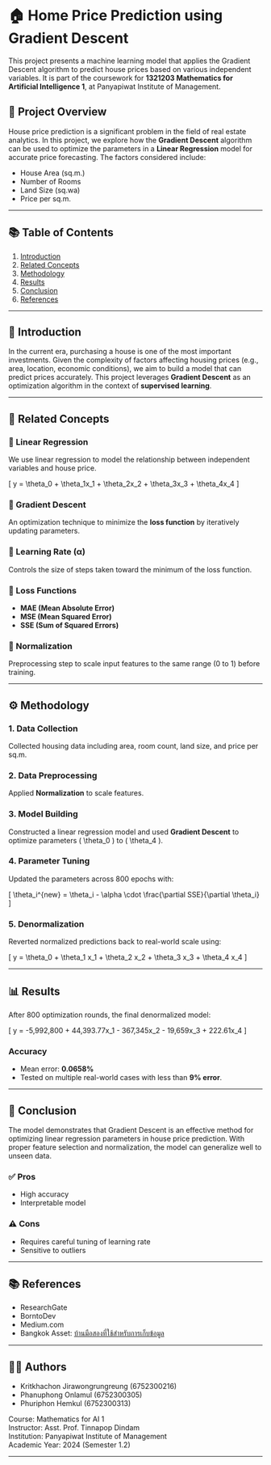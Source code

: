 # 🏠 Home Price Prediction using Gradient Descent

This project presents a machine learning model that applies the Gradient Descent algorithm to predict house prices based on various independent variables. It is part of the coursework for **1321203 Mathematics for Artificial Intelligence 1**, at Panyapiwat Institute of Management.

## 📌 Project Overview

House price prediction is a significant problem in the field of real estate analytics. In this project, we explore how the **Gradient Descent** algorithm can be used to optimize the parameters in a **Linear Regression** model for accurate price forecasting. The factors considered include:

- House Area (sq.m.)
- Number of Rooms
- Land Size (sq.wa)
- Price per sq.m.

---

## 📚 Table of Contents

1. [Introduction](#introduction)
2. [Related Concepts](#related-concepts)
3. [Methodology](#methodology)
4. [Results](#results)
5. [Conclusion](#conclusion)
6. [References](#references)

---

## 🧩 Introduction

In the current era, purchasing a house is one of the most important investments. Given the complexity of factors affecting housing prices (e.g., area, location, economic conditions), we aim to build a model that can predict prices accurately. This project leverages **Gradient Descent** as an optimization algorithm in the context of **supervised learning**.

---

## 📖 Related Concepts

### 🔹 Linear Regression

We use linear regression to model the relationship between independent variables and house price.

\[
y = \theta_0 + \theta_1x_1 + \theta_2x_2 + \theta_3x_3 + \theta_4x_4
\]

### 🔹 Gradient Descent

An optimization technique to minimize the **loss function** by iteratively updating parameters.

### 🔹 Learning Rate (α)

Controls the size of steps taken toward the minimum of the loss function.

### 🔹 Loss Functions

- **MAE (Mean Absolute Error)**
- **MSE (Mean Squared Error)**
- **SSE (Sum of Squared Errors)**

### 🔹 Normalization

Preprocessing step to scale input features to the same range (0 to 1) before training.

---

## ⚙️ Methodology

### 1. Data Collection

Collected housing data including area, room count, land size, and price per sq.m.

### 2. Data Preprocessing

Applied **Normalization** to scale features.

### 3. Model Building

Constructed a linear regression model and used **Gradient Descent** to optimize parameters \( \theta_0 \) to \( \theta_4 \).

### 4. Parameter Tuning

Updated the parameters across 800 epochs with:

\[
\theta_i^{new} = \theta_i - \alpha \cdot \frac{\partial SSE}{\partial \theta_i}
\]

### 5. Denormalization

Reverted normalized predictions back to real-world scale using:

\[
y = \theta_0 + \theta_1 x_1 + \theta_2 x_2 + \theta_3 x_3 + \theta_4 x_4
\]

---

## 📊 Results

After 800 optimization rounds, the final denormalized model:

\[
y = -5,992,800 + 44,393.77x_1 - 367,345x_2 - 19,659x_3 + 222.61x_4
\]

### Accuracy

- Mean error: **0.0658%**
- Tested on multiple real-world cases with less than **9% error**.

---

## 🧠 Conclusion

The model demonstrates that Gradient Descent is an effective method for optimizing linear regression parameters in house price prediction. With proper feature selection and normalization, the model can generalize well to unseen data.

### ✅ Pros

- High accuracy
- Interpretable model

### ⚠️ Cons

- Requires careful tuning of learning rate
- Sensitive to outliers

---

## 📚 References

- ResearchGate
- BorntoDev
- Medium.com
- Bangkok Asset: [บ้านมือสองที่ใช้สำหรับการเก็บข้อมูล](https://www.bangkokassets.com)

---

## 👨‍💻 Authors

- Kritkhachon Jirawongrungreung (6752300216)
- Phanuphong Onlamul (6752300305)
- Phuriphon Hemkul (6752300313)

Course: Mathematics for AI 1  
Instructor: Asst. Prof. Tinnapop Dindam  
Institution: Panyapiwat Institute of Management  
Academic Year: 2024 (Semester 1.2)

---
